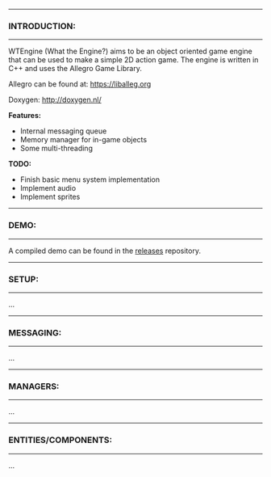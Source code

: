 
--------------------------
### INTRODUCTION:
--------------------------

WTEngine (What the Engine?) aims to be an object oriented game engine that can be used to make a simple 2D action game.
The engine is written in C++ and uses the Allegro Game Library.

Allegro can be found at:  https://liballeg.org

Doxygen:  http://doxygen.nl/

**Features:**
 - Internal messaging queue 
 - Memory manager for in-game objects
 - Some multi-threading

**TODO:**
 - Finish basic menu system implementation
 - Implement audio
 - Implement sprites

--------------------------
### DEMO:
--------------------------

A compiled demo can be found in the [releases](https://github.com/wtfsystems/releases) repository.

--------------------------
### SETUP:
--------------------------

...

--------------------------
### MESSAGING:
--------------------------

...

--------------------------
### MANAGERS:
--------------------------

...

--------------------------
### ENTITIES/COMPONENTS:
--------------------------

...

